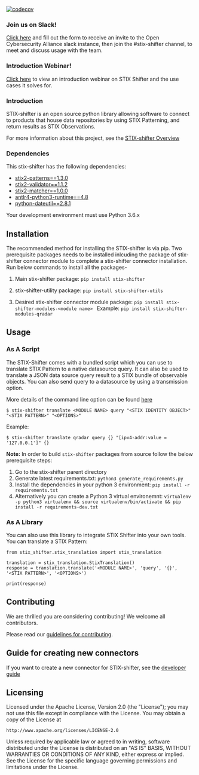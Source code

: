 [![codecov](https://codecov.io/gh/opencybersecurityalliance/stix-shifter/branch/develop/graph/badge.svg?token=gQvl14peRj)](https://codecov.io/gh/opencybersecurityalliance/stix-shifter)

### Join us on Slack!

[Click here](https://docs.google.com/forms/d/1vEAqg9SKBF3UMtmbJJ9qqLarrXN5zeVG3_obedA3DKs) and fill out the form to receive an invite to the Open Cybersecurity Alliance slack instance, then join the #stix-shifter channel, to meet and discuss usage with the team.

### Introduction Webinar!

[Click here](https://ibm.biz/BdzTyA) to view an introduction webinar on STIX Shifter and the use cases it solves for.

### Introduction

STIX-shifter is an open source python library allowing software to connect to products that house data repositories by using STIX Patterning, and return results as STIX Observations.

For more information about this project, see the [STIX-shifter Overview](https://github.com/opencybersecurityalliance/stix-shifter/blob/develop/OVERVIEW.md)

### Dependencies

This stix-shifter has the following dependencies:

- [stix2-patterns==1.3.0](https://pypi.org/project/stix2-patterns/)
- [stix2-validator==1.1.2](https://pypi.org/project/stix2-validator/)
- [stix2-matcher==1.0.0](https://pypi.org/project/stix2-matcher/)
- [antlr4-python3-runtime==4.8](https://pypi.org/project/antlr4-python3-runtime/)
- [python-dateutil==2.8.1](https://pypi.org/project/python-dateutil/)

Your development environment must use Python 3.6.x

## Installation

The recommended method for installing the STIX-shifter is via pip. Two prerequisite packages needs to be installed inlcuding the package of stix-shifter connector module to complete a stix-shifter connector installation. Run below commands to install all the packages-

1. Main stix-shifter package:  `pip install stix-shifter`

2. stix-shifter-utility package:  `pip install stix-shifter-utils`

3. Desired stix-shifter connector module package:  `pip install stix-shifter-modules-<module name> `
   Example:  `pip install stix-shifter-modules-qradar`

## Usage


### As A Script

The STIX-Shifter comes with a bundled script which you can use to translate STIX Pattern to a native datasource query. It can also be used to translate a JSON data source query result to a STIX bundle of observable objects. You can also send query to a datasource by using a transmission option. 

More details of the command line option can be found [here](https://github.com/opencybersecurityalliance/stix-shifter/blob/master/OVERVIEW.md#how-to-use)

```
$ stix-shifter translate <MODULE NAME> query "<STIX IDENTITY OBJECT>" "<STIX PATTERN>" "<OPTIONS>"
```
Example:
```
$ stix-shifter translate qradar query {} "[ipv4-addr:value = '127.0.0.1']" {}
```

**Note:** In order to build `stix-shifter` packages from source follow the below prerequisite steps:
   1. Go to the stix-shifter parent directory
   2. Generate latest requirements.txt: `python3 generate_requirements.py`
   3. Install the dependencies in your python 3 environment: `pip install -r requirements.txt` 
   4. Alternatively you can create a Python 3 virtual environemnt:
       `virtualenv -p python3 virtualenv && source virtualenv/bin/activate && pip install -r requirements-dev.txt`

### As A Library

You can also use this library to integrate STIX Shifter into your own tools. You can translate a STIX Pattern:

```
from stix_shifter.stix_translation import stix_translation

translation = stix_translation.StixTranslation()
response = translation.translate('<MODULE NAME>', 'query', '{}', '<STIX PATTERN>', '<OPTIONS>')

print(response)
```

## Contributing

We are thrilled you are considering contributing! We welcome all contributors.

Please read our [guidelines for contributing](https://github.com/opencybersecurityalliance/stix-shifter/blob/master/CONTRIBUTING.md).

## Guide for creating new connectors

If you want to create a new connector for STIX-shifter, see the [developer guide](https://github.com/opencybersecurityalliance/stix-shifter/blob/master/adapter-guide/develop-stix-adapter.md)

## Licensing

Licensed under the Apache License, Version 2.0 (the "License");
you may not use this file except in compliance with the License.
You may obtain a copy of the License at

    http://www.apache.org/licenses/LICENSE-2.0

Unless required by applicable law or agreed to in writing, software
distributed under the License is distributed on an "AS IS" BASIS,
WITHOUT WARRANTIES OR CONDITIONS OF ANY KIND, either express or implied.
See the License for the specific language governing permissions and
limitations under the License.
